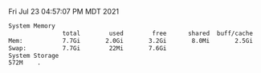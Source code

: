 Fri Jul 23 04:57:07 PM MDT 2021
```bash
System Memory
               total        used        free      shared  buff/cache   available
Mem:           7.7Gi       2.0Gi       3.2Gi       8.0Mi       2.5Gi       5.4Gi
Swap:          7.7Gi        22Mi       7.6Gi
System Storage
572M	.
```
